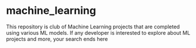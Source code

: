 # machine_learning
This repository is club of Machine Learning projects that are completed using various ML models. If any developer is interested to explore about ML projects and more, your search ends here
